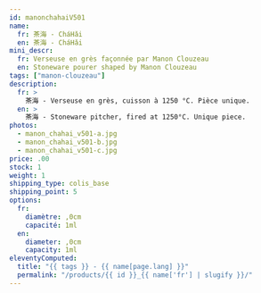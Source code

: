 ```yaml
---
id: manonchahaiV501
name:
  fr: 茶海 - CháHǎi
  en: 茶海 - CháHǎi
mini_descr:
  fr: Verseuse en grès façonnée par Manon Clouzeau 
  en: Stoneware pourer shaped by Manon Clouzeau
tags: ["manon-clouzeau"]
description:
  fr: >
    茶海 - Verseuse en grès, cuisson à 1250 °C. Pièce unique.
  en: >
    茶海 - Stoneware pitcher, fired at 1250°C. Unique piece.
photos:
  - manon_chahai_v501-a.jpg
  - manon_chahai_v501-b.jpg
  - manon_chahai_v501-c.jpg
price: .00
stock: 1
weight: 1
shipping_type: colis_base
shipping_point: 5
options:
  fr:
    diamètre: ,0cm
    capacité: 1ml
  en:
    diameter: ,0cm
    capacity: 1ml
eleventyComputed:
  title: "{{ tags }} - {{ name[page.lang] }}"
  permalink: "/products/{{ id }}_{{ name['fr'] | slugify }}/"
---
```

